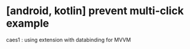 # [android, kotlin] prevent multi-click example


 caes1 : using extension with databinding for MVVM
